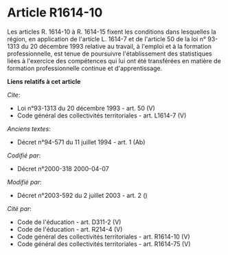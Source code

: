 # Article R1614-10

Les articles R. 1614-10 à R. 1614-15 fixent les conditions dans lesquelles la région, en application de l'article L. 1614-7
et de l'article 50 de la loi n° 93-1313 du 20 décembre 1993 relative au travail, à l'emploi et à la formation
professionnelle, est tenue de poursuivre l'établissement des statistiques liées à l'exercice des compétences qui lui ont été
transférées en matière de formation professionnelle continue et d'apprentissage.

**Liens relatifs à cet article**

_Cite_:

  - Loi n°93-1313 du 20 décembre 1993 - art. 50 (V)
  - Code général des collectivités territoriales - art. L1614-7 (V)

_Anciens textes_:

  - Décret n°94-571 du 11 juillet 1994 - art. 1 (Ab)

_Codifié par_:

  - Décret n°2000-318 2000-04-07

_Modifié par_:

  - Décret n°2003-592 du 2 juillet 2003 - art. 2 ()

_Cité par_:

  - Code de l'éducation - art. D311-2 (V)
  - Code de l'éducation - art. R214-4 (V)
  - Code général des collectivités territoriales - art. R1614-10 (V)
  - Code général des collectivités territoriales - art. R1614-75 (V)
